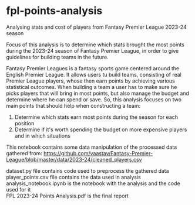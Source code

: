 # fpl-points-analysis
Analysing stats and cost of players from Fantasy Premier League 2023-24 season

Focus of this analysis is to determine which stats brought the most points during the 2023-24 season of Fantasy Premier League, in order to give guidelines for building teams in the future. 

Fantasy Premier Leagues is a fantasy sports game centered around the English Premier League. It allows users tu build teams, consisting of real Premier League players, whose then earn points by achieving various statistical outcomes. 
When building a team a user has to make sure he picks players that will bring in most points, but also manage the budget and determine where he can spend or save. So, this analysis focuses on two main points that should help when constructing a team:
1. Determine which stats earn most points during the season for each position
2. Determine if it's worth spending the budget on more expensive players and in which situations

This notebook contains some data manipulation of the processed data gathered from: https://github.com/vaastav/Fantasy-Premier-League/blob/master/data/2023-24/cleaned_players.csv

dataset.py file contains code used to preprocess the gathered data<br>
player_points.csv file contains the data used in analysis<br>
analysis_notebook.ipynb is the notebook with the analysis and the code used for it<br>
FPL 2023-24 Points Analysis.pdf is the final report<br>

